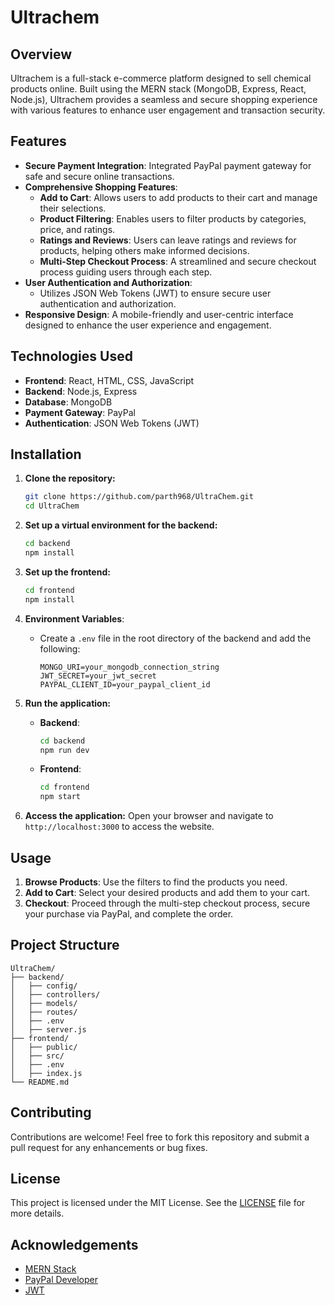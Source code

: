 # Ultrachem 

## Overview

Ultrachem is a full-stack e-commerce platform designed to sell chemical products online. Built using the MERN stack (MongoDB, Express, React, Node.js), Ultrachem provides a seamless and secure shopping experience with various features to enhance user engagement and transaction security.

## Features

- **Secure Payment Integration**: Integrated PayPal payment gateway for safe and secure online transactions.
- **Comprehensive Shopping Features**: 
  - **Add to Cart**: Allows users to add products to their cart and manage their selections.
  - **Product Filtering**: Enables users to filter products by categories, price, and ratings.
  - **Ratings and Reviews**: Users can leave ratings and reviews for products, helping others make informed decisions.
  - **Multi-Step Checkout Process**: A streamlined and secure checkout process guiding users through each step.
- **User Authentication and Authorization**: 
  - Utilizes JSON Web Tokens (JWT) to ensure secure user authentication and authorization.
- **Responsive Design**: A mobile-friendly and user-centric interface designed to enhance the user experience and engagement.

## Technologies Used

- **Frontend**: React, HTML, CSS, JavaScript
- **Backend**: Node.js, Express
- **Database**: MongoDB
- **Payment Gateway**: PayPal
- **Authentication**: JSON Web Tokens (JWT)

## Installation

1. **Clone the repository:**
   ```bash
   git clone https://github.com/parth968/UltraChem.git
   cd UltraChem
   ```

2. **Set up a virtual environment for the backend:**
   ```bash
   cd backend
   npm install
   ```

3. **Set up the frontend:**
   ```bash
   cd frontend
   npm install
   ```

4. **Environment Variables**:
   - Create a `.env` file in the root directory of the backend and add the following:
     ```
     MONGO_URI=your_mongodb_connection_string
     JWT_SECRET=your_jwt_secret
     PAYPAL_CLIENT_ID=your_paypal_client_id
     ```

5. **Run the application:**
   - **Backend**:
     ```bash
     cd backend
     npm run dev
     ```
   - **Frontend**:
     ```bash
     cd frontend
     npm start
     ```

6. **Access the application:**
   Open your browser and navigate to `http://localhost:3000` to access the website.

## Usage

1. **Browse Products**: Use the filters to find the products you need.
2. **Add to Cart**: Select your desired products and add them to your cart.
3. **Checkout**: Proceed through the multi-step checkout process, secure your purchase via PayPal, and complete the order.

## Project Structure

```
UltraChem/
├── backend/
│   ├── config/
│   ├── controllers/
│   ├── models/
│   ├── routes/
│   ├── .env
│   ├── server.js
├── frontend/
│   ├── public/
│   ├── src/
│   ├── .env
│   ├── index.js
└── README.md
```

## Contributing

Contributions are welcome! Feel free to fork this repository and submit a pull request for any enhancements or bug fixes.

## License

This project is licensed under the MIT License. See the [LICENSE](LICENSE) file for more details.

## Acknowledgements

- [MERN Stack](https://www.mongodb.com/mern-stack)
- [PayPal Developer](https://developer.paypal.com/)
- [JWT](https://jwt.io/)
